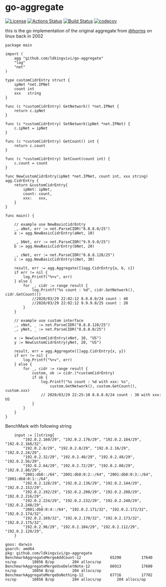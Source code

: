 # go-aggregate
[![License](http://img.shields.io/badge/license-MIT-blue.svg?style=flat-square)](http://opensource.org/licenses/MIT)
[![Actions Status](https://github.com/ldkingvivi/go-aggregate/workflows/Go/badge.svg)](https://github.com/ldkingvivi/go-aggregate/actions)
[![Build Status](https://travis-ci.org/ldkingvivi/go-aggregate.png?branch=master)](https://travis-ci.org/ldkingvivi/go-aggregate)
[![codecov](https://codecov.io/gh/ldkingvivi/go-aggregate/branch/master/graph/badge.svg)](https://codecov.io/gh/ldkingvivi/go-aggregate)

this is the go implementation of the original aggregate from [@horms]( https://github.com/horms) on linux back in 2002

```
package main

import (
	agg "github.com/ldkingvivi/go-aggregate"
	"log"
	"net"
)

type customCidrEntry struct {
	ipNet *net.IPNet
	count int
	xxx   string
}

func (c *customCidrEntry) GetNetwork() *net.IPNet {
	return c.ipNet
}

func (c *customCidrEntry) SetNetwork(ipNet *net.IPNet) {
	c.ipNet = ipNet
}

func (c *customCidrEntry) GetCount() int {
	return c.count
}

func (c *customCidrEntry) SetCount(count int) {
	c.count = count
}

func NewCustomCidrEntry(ipNet *net.IPNet, count int, xxx string) agg.CidrEntry {
	return &customCidrEntry{
		ipNet: ipNet,
		count: count,
		xxx:   xxx,
	}
}

func main() {

	// example use NewBasicCidrEntry
	_, aNet, err := net.ParseCIDR("8.8.8.0/25")
	a := agg.NewBasicCidrEntry(aNet, 10)

	_, bNet, err := net.ParseCIDR("9.9.9.0/25")
	b := agg.NewBasicCidrEntry(bNet, 20)

	_, cNet, err := net.ParseCIDR("8.8.8.128/25")
	c := agg.NewBasicCidrEntry(cNet, 30)

	result, err := agg.Aggregate([]agg.CidrEntry{a, b, c})
	if err != nil {
		log.Printf("%+v", err)
	} else {
		for _, cidr := range result {
			log.Printf("%s count : %d", cidr.GetNetwork(), cidr.GetCount())
			//2020/03/29 22:02:12 8.8.8.0/24 count : 40
			//2020/03/29 22:02:12 9.9.9.0/25 count : 20
		}
	}

	// example use custom interface
	_, xNet, _ := net.ParseCIDR("8.8.8.128/25")
	_, yNet, _ := net.ParseCIDR("8.8.8.0/25")

	x := NewCustomCidrEntry(xNet, 10, "US")
	y := NewCustomCidrEntry(yNet, 20, "US")

	result, err = agg.Aggregate([]agg.CidrEntry{x, y})
	if err != nil {
		log.Printf("%+v", err)
	} else {
		for _, cidr := range result {
			custom, ok := cidr.(*customCidrEntry)
			if ok {
				log.Printf("%s count : %d with xxx: %s",
					custom.GetNetwork(), custom.GetCount(), custom.xxx)
				// 2020/03/29 22:25:10 8.8.8.0/24 count : 30 with xxx: US
			}
		}
	}
}
```

BenchMark with following string
```
    input := []string{
		"192.0.2.160/29", "192.0.2.176/29", "192.0.2.184/29", "192.0.2.168/32",
		"192.0.2.0/29", "192.0.2.8/29", "192.0.2.16/29", "192.0.2.24/29",
		"192.0.2.32/29", "192.0.2.40/29", "192.0.2.48/29", "192.0.2.56/29",
		"192.0.2.64/29", "192.0.2.72/29", "192.0.2.80/29", "192.0.2.88/29",
		"2001:db8::/64", "2001:db8:0:2::/64", "2001:db8:0:3::/64", "2001:db8:0:1::/64",
		"192.0.2.128/29", "192.0.2.136/29", "192.0.2.144/29", "192.0.2.152/29",
		"192.0.2.192/29", "192.0.2.200/29", "192.0.2.208/29", "192.0.2.216/29",
		"192.0.2.224/29", "192.0.2.232/29", "192.0.2.240/29", "192.0.2.248/29",
		"2001:db8:0:4::/64", "192.0.2.171/32", "192.0.2.172/32", "192.0.2.174/32",
		"192.0.2.169/32", "192.0.2.170/32", "192.0.2.173/32", "192.0.2.175/32",
		"192.0.2.96/29", "192.0.2.104/29", "192.0.2.112/29", "192.0.2.120/29",
	}
```

```
goos: darwin
goarch: amd64
pkg: github.com/ldkingvivi/go-aggregate
BenchmarkAggregateMergeAddCount-12        	   65290	     17640 ns/op	   18056 B/op	     204 allocs/op
BenchmarkAggregateMergeUseDeletNote-12    	   66913	     17600 ns/op	   18056 B/op	     204 allocs/op
BenchmarkAggregateMergeDoNothing-12       	   67716	     17702 ns/op	   18056 B/op	     204 allocs/op	     204 allocs/op
```
